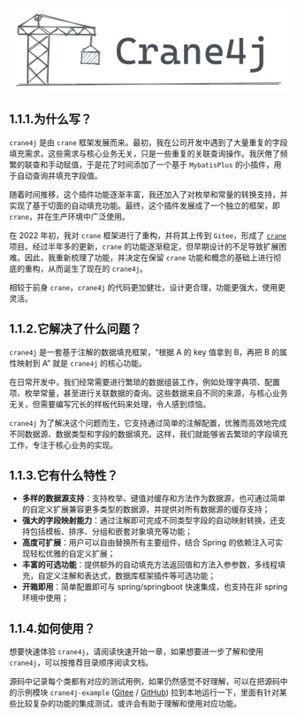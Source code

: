 ![image-20230220150040070](./image-20230220150040070.png)

## 1.1.1.为什么写？

`crane4j` 是由 `crane` 框架发展而来。最初，我在公司开发中遇到了大量重复的字段填充需求，这些需求与核心业务无关，只是一些重复的关联查询操作。我厌倦了频繁的联查和手动赋值，于是花了时间添加了一个基于 `MybatisPlus` 的小插件，用于自动查询并填充字段值。

随着时间推移，这个插件功能逐渐丰富，我还加入了对枚举和常量的转换支持，并实现了基于切面的自动填充功能。最终，这个插件发展成了一个独立的框架，即 `crane`，并在生产环境中广泛使用。

在 2022 年初，我对 `crane` 框架进行了重构，并将其上传到 `Gitee`，形成了 [`crane`](https://github.com/Createsequence/crane) 项目。经过半年多的更新，`crane` 的功能逐渐稳定，但早期设计的不足导致扩展困难。因此，我重新梳理了功能，并决定在保留 `crane` 功能和概念的基础上进行彻底的重构，从而诞生了现在的 `crane4j`。

相较于前身 `crane`，`crane4j` 的代码更加健壮，设计更合理，功能更强大，使用更灵活。

## 1.1.2.它解决了什么问题？

`crane4j` 是一套基于注解的数据填充框架，“根据 A 的 key 值拿到 B，再把 B 的属性映射到 A” 就是 `crane4j` 的核心功能。

在日常开发中，我们经常需要进行繁琐的数据组装工作，例如处理字典项、配置项、枚举常量，甚至进行关联数据的查询。这些数据来自不同的来源，与核心业务无关，但需要编写冗长的样板代码来处理，令人感到烦恼。

`crane4j` 为了解决这个问题而生，它支持通过简单的注解配置，优雅而高效地完成不同数据源、数据类型和字段的数据填充。这样，我们就能够省去繁琐的字段填充工作，专注于核心业务的实现。

## 1.1.3.它有什么特性？

- **多样的数据源支持**：支持枚举、键值对缓存和方法作为数据源，也可通过简单的自定义扩展兼容更多类型的数据源，并提供对所有数据源的缓存支持；
- **强大的字段映射能力**：通过注解即可完成不同类型字段的自动映射转换，还支持包括模板、排序、分组和嵌套对象填充等功能；
- **高度可扩展**：用户可以自由替换所有主要组件，结合 Spring 的依赖注入可实现轻松优雅的自定义扩展；
- **丰富的可选功能**：提供额外的自动填充方法返回值和方法入参参数，多线程填充，自定义注解和表达式，数据库框架插件等可选功能；
- **开箱即用**：简单配置即可与 spring/springboot 快速集成，也支持在非 spring 环境中使用；

## 1.1.4.如何使用？

想要快速体验 `crane4j`，请阅读快速开始一章，如果想要进一步了解和使用 `crane4j`，可以按推荐目录顺序阅读文档。

源码中记录每个类都有对应的测试用例，如果仍然感觉不好理解，可以在把源码中的示例模块 `crane4j-example` ([Gitee](https://gitee.com/CreateSequence/crane4j/tree/dev/crane4j-example) / [GitHub](https://github.com/opengoofy/crane4j/tree/dev/crane4j-example))  拉到本地运行一下，里面有针对某些比较复杂的功能的集成测试，或许会有助于理解和使用对应功能。
